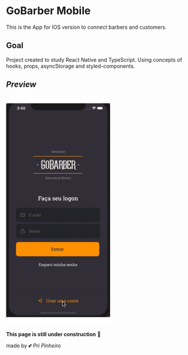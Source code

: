 # GoBarber Mobile

This is the App for IOS version to connect barbers and customers.


## Goal 

Project created to study React Native and TypeScript.
Using concepts of hooks, props, asyncStorage and styled-components.

## _Preview_

![](/src/assets/out.gif)


**This page is still under construction** :construction_worker:

made by :two_hearts: _Pri Pinheiro_